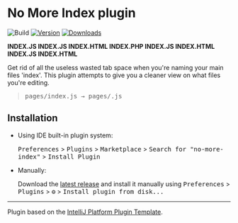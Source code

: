 # No More Index plugin
![Build](https://github.com/Sam-Apostel/no-more-index/workflows/Build/badge.svg)
[![Version](https://img.shields.io/jetbrains/plugin/v/tigrr.sam.plugins.nomoreindex.svg)](https://plugins.jetbrains.com/plugin/tigrr.sam.plugins.nomoreindex)
[![Downloads](https://img.shields.io/jetbrains/plugin/d/tigrr.sam.plugins.nomoreindex.svg)](https://plugins.jetbrains.com/plugin/tigrr.sam.plugins.nomoreindex)

<!-- Plugin description -->

**INDEX.JS INDEX.JS INDEX.HTML INDEX.PHP INDEX.JS INDEX.HTML INDEX.JS INDEX.HTML**
    
Get rid of all the useless wasted tab space when you're naming your main files 'index'.
This plugin attempts to give you a cleaner view on what files you're editing.
> <pre>pages/index.js → pages/.js</pre>
<!-- Plugin description end -->

## Installation

- Using IDE built-in plugin system:
  
  <kbd>Preferences</kbd> > <kbd>Plugins</kbd> > <kbd>Marketplace</kbd> > <kbd>Search for "no-more-index"</kbd> >
  <kbd>Install Plugin</kbd>
  
- Manually:

  Download the [latest release](https://github.com/Sam-Apostel/no-more-index/releases/latest) and install it manually using
  <kbd>Preferences</kbd> > <kbd>Plugins</kbd> > <kbd>⚙️</kbd> > <kbd>Install plugin from disk...</kbd>


---
Plugin based on the [IntelliJ Platform Plugin Template][template].

[template]: https://github.com/JetBrains/intellij-platform-plugin-template
